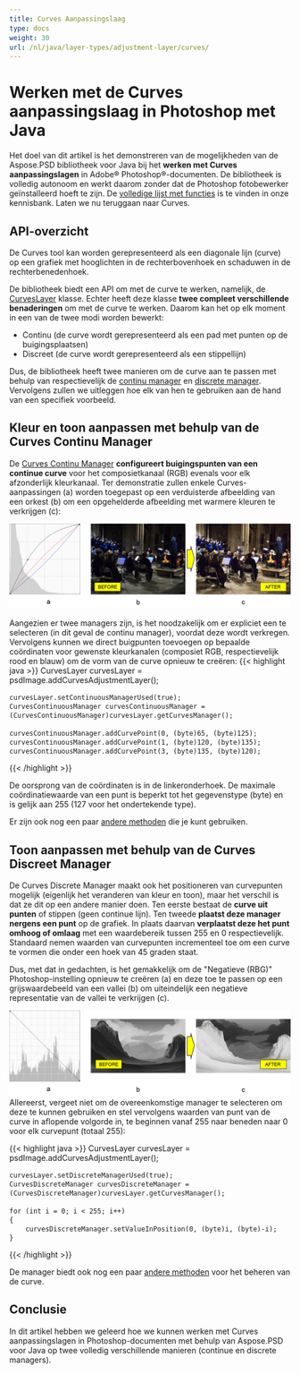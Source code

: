 ```yaml
---
title: Curves Aanpassingslaag
type: docs
weight: 30
url: /nl/java/layer-types/adjustment-layer/curves/
---
```


# Werken met de Curves aanpassingslaag in Photoshop met Java

Het doel van dit artikel is het demonstreren van de mogelijkheden van de Aspose.PSD bibliotheek voor Java bij het **werken met Curves aanpassingslagen** in Adobe® Photoshop®-documenten. De bibliotheek is volledig autonoom en werkt daarom zonder dat de Photoshop fotobewerker geïnstalleerd hoeft te zijn. De [volledige lijst met functies](https://docs.aspose.com/psd/java/features/) is te vinden in onze kennisbank. Laten we nu teruggaan naar Curves.

## API-overzicht

De Curves tool kan worden gerepresenteerd als een diagonale lijn (curve) op een grafiek met hooglichten in de rechterbovenhoek en schaduwen in de rechterbenedenhoek.

De bibliotheek biedt een API om met de curve te werken, namelijk, de [CurvesLayer](https://reference.aspose.com/psd/java/com.aspose.psd.fileformats.psd.layers.adjustmentlayers/CurvesLayer) klasse. Echter heeft deze klasse **twee compleet verschillende benaderingen** om met de curve te werken. Daarom kan het op elk moment in een van de twee modi worden bewerkt:

- Continu (de curve wordt gerepresenteerd als een pad met punten op de buigingsplaatsen)
- Discreet (de curve wordt gerepresenteerd als een stippellijn)

Dus, de bibliotheek heeft twee manieren om de curve aan te passen met behulp van respectievelijk de [continu manager](https://reference.aspose.com/psd/java/com.aspose.psd.fileformats.psd.layers.layerresources/curvescontinuousmanager) en [discrete manager](https://reference.aspose.com/psd/java/com.aspose.psd.fileformats.psd.layers.layerresources/CurvesDiscreteManager). Vervolgens zullen we uitleggen hoe elk van hen te gebruiken aan de hand van een specifiek voorbeeld.

## Kleur en toon aanpassen met behulp van de Curves Continu Manager

De [Curves Continu Manager](https://reference.aspose.com/psd/java/com.aspose.psd.fileformats.psd.layers.layerresources/curvescontinuousmanager) **configureert buigingspunten van een continue curve** voor het composietkanaal (RGB) evenals voor elk afzonderlijk kleurkanaal. Ter demonstratie zullen enkele Curves-aanpassingen (a) worden toegepast op een verduisterde afbeelding van een orkest (b) om een opgehelderde afbeelding met warmere kleuren te verkrijgen (c):

![Curves Aanpassingslaag Figuur 1](curves-psd-adjustment-layer-figure-1.png)

Aangezien er twee managers zijn, is het noodzakelijk om er expliciet een te selecteren (in dit geval de continu manager), voordat deze wordt verkregen. Vervolgens kunnen we direct buigpunten toevoegen op bepaalde coördinaten voor gewenste kleurkanalen (composiet RGB, respectievelijk rood en blauw) om de vorm van de curve opnieuw te creëren:
{{< highlight java >}}
    CurvesLayer curvesLayer = psdImage.addCurvesAdjustmentLayer();

    curvesLayer.setContinuousManagerUsed(true);
    CurvesContinuousManager curvesContinuousManager = (CurvesContinuousManager)curvesLayer.getCurvesManager();

    curvesContinuousManager.addCurvePoint(0, (byte)65, (byte)125);
    curvesContinuousManager.addCurvePoint(1, (byte)120, (byte)135);
    curvesContinuousManager.addCurvePoint(3, (byte)135, (byte)120);
{{< /highlight >}}

De oorsprong van de coördinaten is in de linkeronderhoek. De maximale coördinatiewaarde van een punt is beperkt tot het gegevenstype (byte) en is gelijk aan 255 (127 voor het ondertekende type).

Er zijn ook nog een paar [andere methoden](https://reference.aspose.com/psd/java/com.aspose.psd.fileformats.psd.layers.layerresources/curvescontinuousmanager) die je kunt gebruiken.

## Toon aanpassen met behulp van de Curves Discreet Manager

De Curves Discrete Manager maakt ook het positioneren van curvepunten mogelijk (eigenlijk het veranderen van kleur en toon), maar het verschil is dat ze dit op een andere manier doen. Ten eerste bestaat de **curve uit punten** of stippen (geen continue lijn). Ten tweede **plaatst deze manager nergens een punt** op de grafiek. In plaats daarvan **verplaatst deze het punt omhoog of omlaag** met een waardebereik tussen 255 en 0 respectievelijk. Standaard nemen waarden van curvepunten incrementeel toe om een curve te vormen die onder een hoek van 45 graden staat.

Dus, met dat in gedachten, is het gemakkelijk om de "Negatieve (RBG)" Photoshop-instelling opnieuw te creëren (a) en deze toe te passen op een grijswaardebeeld van een vallei (b) om uiteindelijk een negatieve representatie van de vallei te verkrijgen (c).

![Curves Aanpassingslaag Figuur 2](curves-psd-adjustment-layer-figure-2.png) Allereerst, vergeet niet om de overeenkomstige manager te selecteren om deze te kunnen gebruiken en stel vervolgens waarden van punt van de curve in aflopende volgorde in, te beginnen vanaf 255 naar beneden naar 0 voor elk curvepunt (totaal 255):

{{< highlight java >}}
    CurvesLayer curvesLayer = psdImage.addCurvesAdjustmentLayer();

    curvesLayer.setDiscreteManagerUsed(true);
    CurvesDiscreteManager curvesDiscreteManager = (CurvesDiscreteManager)curvesLayer.getCurvesManager();

    for (int i = 0; i < 255; i++)
    {
        curvesDiscreteManager.setValueInPosition(0, (byte)i, (byte)-i);
    }
{{< /highlight >}}

De manager biedt ook nog een paar [andere methoden](https://reference.aspose.com/psd/java/com.aspose.psd.fileformats.psd.layers.layerresources/curvesdiscretemanager) voor het beheren van de curve.

## Conclusie

In dit artikel hebben we geleerd hoe we kunnen werken met Curves aanpassingslagen in Photoshop-documenten met behulp van Aspose.PSD voor Java op twee volledig verschillende manieren (continue en discrete managers).

